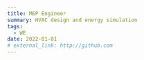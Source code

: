 ```yaml
---
title: MEP Engineer
summary: HVAC design and energy simulation
tags:
  - WE
date: 2022-01-01
# external_link: http://github.com
---
```

